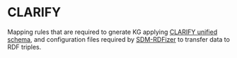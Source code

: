 # CLARIFY

Mapping rules that are required to gnerate KG applying [CLARIFY unified schema](https://github.com/SDM-TIB/CLARIFYUnifiedSchema), and configuration files required by [SDM-RDFizer](https://github.com/SDM-TIB/SDM-RDFizer) to transfer data to RDF triples.
